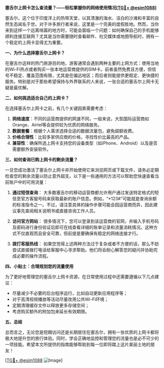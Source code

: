 **塞舌尔上网卡怎么查流量？——轻松掌握你的网络使用情况[[TG💪+ @esim1088](https://t.me/s/esim1088)]**

塞舌尔，这个位于印度洋上的热带天堂，以其清澈的海水、洁白的沙滩和丰富的自然生态闻名于世。对于许多旅行者来说，这里是一个完美的度假胜地。然而，当你来到这样一个远离喧嚣的地方时，可能会面临一个问题：如何确保自己的手机能够顺利连接互联网？尤其是当你需要随时查看邮件、社交媒体或地图导航时，拥有一个稳定的上网卡显得尤为重要。

**一、为什么选择塞舌尔上网卡？**

在塞舌尔这样的热门旅游目的地，游客通常会遇到两种主要的上网方式：使用当地的Wi-Fi热点或者购买一张本地运营商提供的SIM卡。前者虽然免费且方便，但信号不稳定、覆盖范围有限，尤其是在偏远地区；而后者则能提供更稳定、更快捷的服务。特别是对于那些希望保持与外界联系的人来说，一张合适的塞舌尔上网卡无疑是最优解。

**二、如何挑选适合自己的上网卡？**

在选择塞舌尔上网卡之前，有几个关键因素需要考虑：

1. **网络速度**：不同的运营商提供的网速不同，一般来说，大型国际运营商如Orange、Airtel等会提供较为优质的网络服务。
2. **数据套餐**：根据个人需求选择合适的数据流量包，避免超额收费。
3. **价格合理性**：比较多家供应商的价格，寻找性价比最高的产品。
4. **兼容性**：确保所选上网卡支持您的设备类型（如iPhone、Android）以及是否需要额外安装软件。

**三、如何查询已购上网卡的剩余流量？**

一旦您成功激活了塞舌尔上网卡并开始使用它来浏览网页或下载文件，请务必定期检查您的剩余流量以防止意外超支。以下是一些通用的方法可以帮助您快速查看当前账户中的可用流量：

1. **通过短信查询**：
   大多数塞舌尔的移动运营商都允许用户通过发送特定格式的短信至官方客服号码来获取最新的账户信息。例如，“*123#”可能就是查询余额的标准指令之一。不过，请注意具体的操作步骤可能会因运营商而异，因此建议事先查阅相关说明书或直接咨询工作人员。

2. **访问官方网站**：
   很多情况下，您可以登录到该运营商的官网，并输入手机号码及密码进行身份验证后即可在线查看详细的账单记录和流量消耗情况。这种方式不仅直观而且安全可靠，但前提是要确保有稳定的网络连接才行。

3. **拨打客服热线**：
   如果您觉得上述两种方法过于复杂或者不方便的话，那么不妨尝试直接拨打电话给客服中心寻求帮助。他们将会耐心解答您的疑问并协助完成必要的操作流程。

**四、小贴士：合理规划您的流量使用**

为了更好地管理您的塞舌尔上网卡资源，在日常使用过程中还需要遵循以下几点建议：

- 尽量减少不必要的后台程序运行，比如自动更新应用程序等；
- 对于高清视频播放等活动尽量改用公共Wi-Fi环境；
- 定期清理缓存文件以释放更多存储空间；
- 考虑购买额外的附加包来延长有效期限。

**五、总结**

总而言之，无论您是短期访问还是长期居住在塞舌尔，拥有一张优质的上网卡都将极大地提升您的旅行体验。同时，学会正确地监控和管理您的流量也是必不可少的一项技能。希望本文所提供的指南能够帮助到每一位即将踏上这片美丽土地的朋友！

[[TG💪+ @esim1088](https://t.me/s/esim1088) ![Image](https://i.postimg.cc/4NQfJmqS/Snipaste-2025-05-13-00-14-12.png)]
